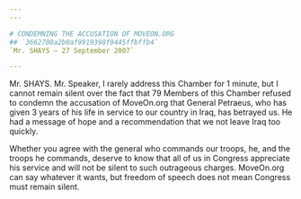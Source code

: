 ```yaml
---
---

# CONDEMNING THE ACCUSATION OF MOVEON.ORG
## `3662700a2b0af9919398f9445ffbffb4`
`Mr. SHAYS — 27 September 2007`

---
```



Mr. SHAYS. Mr. Speaker, I rarely address this Chamber for 1 minute, 
but I cannot remain silent over the fact that 79 Members of this 
Chamber refused to condemn the accusation of MoveOn.org that General 
Petraeus, who has given 3 years of his life in service to our country 
in Iraq, has betrayed us. He had a message of hope and a recommendation 
that we not leave Iraq too quickly.

Whether you agree with the general who commands our troops, he, and 
the troops he commands, deserve to know that all of us in Congress 
appreciate his service and will not be silent to such outrageous 
charges. MoveOn.org can say whatever it wants, but freedom of speech 
does not mean Congress must remain silent.
